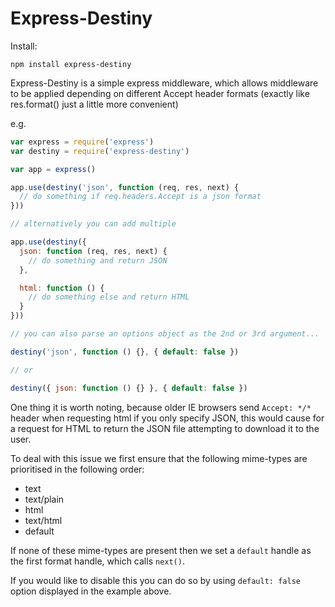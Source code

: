 # Express-Destiny

Install:
```
npm install express-destiny
```

Express-Destiny is a simple express middleware, which allows middleware to be applied
depending on different Accept header formats (exactly like res.format() just a little 
more convenient)

e.g.

```javascript
var express = require('express')
var destiny = require('express-destiny')

var app = express()

app.use(destiny('json', function (req, res, next) {
  // do something if req.headers.Accept is a json format
}))

// alternatively you can add multiple

app.use(destiny({
  json: function (req, res, next) {
    // do something and return JSON
  },

  html: function () {
    // do something else and return HTML
  }
}))

// you can also parse an options object as the 2nd or 3rd argument...

destiny('json', function () {}, { default: false })

// or

destiny({ json: function () {} }, { default: false })

```

One thing it is worth noting, because older IE browsers send `Accept: */*` header when requesting 
html if you only specify JSON, this would cause for a request for HTML to return the JSON file 
attempting to download it to the user.

To deal with this issue we first ensure that the following mime-types are prioritised in the
following order:

- text
- text/plain
- html
- text/html
- default

If none of these mime-types are present then we set a `default` handle as the first format handle,
which calls `next()`.

If you would like to disable this you can do so by using `default: false` option displayed in
the example above.
